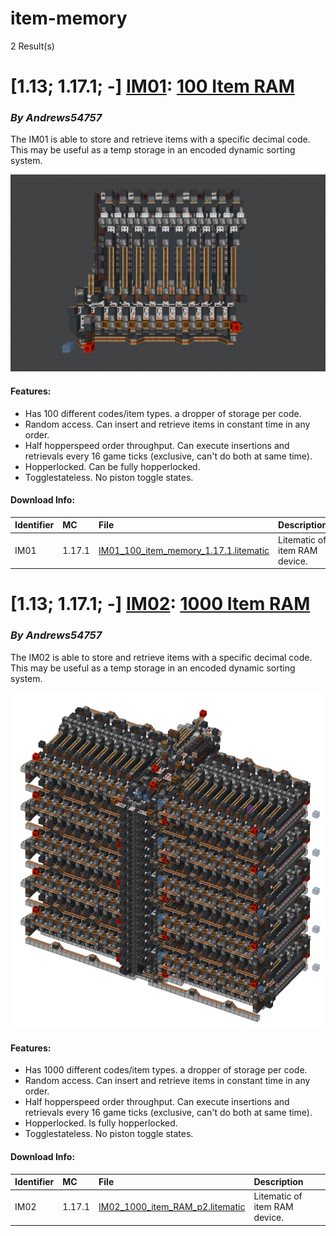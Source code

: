 # item-memory
2 Result(s)

# [1.13; 1.17.1; -] [IM01](IM01%20100%20Item%20RAM): [100 Item RAM](IM01%20100%20Item%20RAM/IM01_100_Item_RAM.pdf)
### *By Andrews54757*

The IM01 is able to store and retrieve items with a specific decimal code. This may be useful as a temp storage in an encoded dynamic sorting system.

<img src="IM01%20100%20Item%20RAM/itemram.png?raw=1">

#### Features:
- Has 100 different codes/item types. a dropper of storage per code.
- Random access. Can insert and retrieve items in constant time in any order.
- Half hopperspeed order throughput. Can execute insertions and retrievals every 16 game ticks (exclusive, can't do both at same time).
- Hopperlocked. Can be fully hopperlocked.
- Togglestateless. No piston toggle states.

#### Download Info:
|Identifier   | MC       | File                                                                                                           | Description                    |
|------------ |:-------- |:-------------------------------------------------------------------------------------------------------------- |:-------------------------------|
|IM01         | 1.17.1   | [IM01_100_item_memory_1.17.1.litematic](IM01%20100%20Item%20RAM/IM01_100_item_memory_1.17.1.litematic?raw=1)   | Litematic of item RAM device.  |



# [1.13; 1.17.1; -] [IM02](IM02%201000%20Item%20RAM): [1000 Item RAM](IM02%201000%20Item%20RAM/IM02_1000_Item_RAM.pdf)
### *By Andrews54757*

The IM02 is able to store and retrieve items with a specific decimal code. This may be useful as a temp storage in an encoded dynamic sorting system.

<img src="IM02%201000%20Item%20RAM/ram2.png?raw=1">

#### Features:
- Has 1000 different codes/item types. a dropper of storage per code.
- Random access. Can insert and retrieve items in constant time in any order.
- Half hopperspeed order throughput. Can execute insertions and retrievals every 16 game ticks (exclusive, can't do both at same time).
- Hopperlocked. Is fully hopperlocked.
- Togglestateless. No piston toggle states.

#### Download Info:
|Identifier   | MC       | File                                                                                                | Description                    |
|------------ |:-------- |:--------------------------------------------------------------------------------------------------- |:-------------------------------|
|IM02         | 1.17.1   | [IM02_1000_item_RAM_p2.litematic](IM02%201000%20Item%20RAM/IM02_1000_item_RAM_p2.litematic?raw=1)   | Litematic of item RAM device.  |

